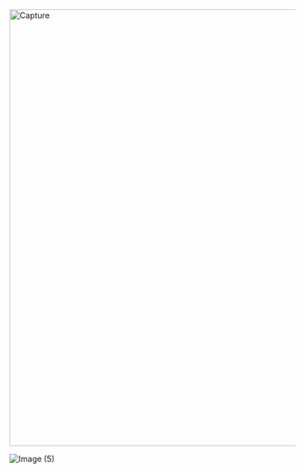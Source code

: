 <img width="768" alt="Capture" src="https://github.com/user-attachments/assets/540a4cf6-c6ac-427f-96bf-d5b63d2e1020" />

![Image (5)](https://github.com/user-attachments/assets/226adc71-6ee5-48c4-9893-9290f6103219)
